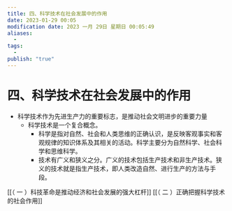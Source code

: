 ```yaml
---
title: 四、科学技术在社会发展中的作用
date: 2023-01-29 00:05
modification date: 2023 一月 29日 星期日 00:05:49
aliases:
  - 
tags:
  - 
publish: "true"
---
```


# 四、科学技术在社会发展中的作用

- 科学技术作为先进生产力的重要标志，是推动社会文明进步的重要力量
	- 科学技术是一个复合概念。
		- 科学是指对自然、社会和人类思维的正确认识，是反映客观事实和客观规律的知识体系及其相关的活动。科学主要分为自然科学、社会科学和思维科学。
		- 技术有广义和狭义之分。广义的技术包括生产技术和非生产技术。狭义的技术就是指生产技术，即人类改造自然、进行生产的方法与手段。

[[（ 一 ）科技革命是推动经济和社会发展的强大杠杆]]
[[（ 二 ）正确把握科学技术的社会作用]]

